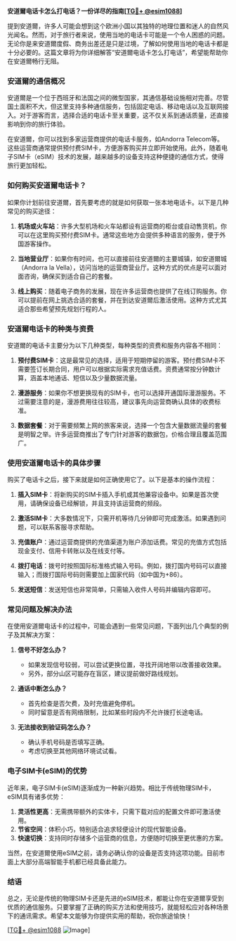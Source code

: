 **安道爾电话卡怎么打电话？一份详尽的指南[[TG💪+ @esim1088](https://t.me/s/esim1088)]**

提到安道爾，许多人可能会想到这个欧洲小国以其独特的地理位置和迷人的自然风光闻名。然而，对于旅行者来说，使用当地的电话卡可能是一个令人困惑的问题。无论你是来安道爾度假、商务出差还是只是过境，了解如何使用当地的电话卡都是十分必要的。这篇文章将为你详细解答“安道爾电话卡怎么打电话”，希望能帮助你在安道爾畅行无阻。

### 安道爾的通信概况

安道爾是一个位于西班牙和法国之间的微型国家，其通信基础设施相对完善。尽管国土面积不大，但这里支持多种通信服务，包括固定电话、移动电话以及互联网接入。对于游客而言，选择合适的电话卡至关重要，这不仅关系到通话质量，还直接影响到你的旅行体验。

在安道爾，你可以找到多家运营商提供的电话卡服务，如Andorra Telecom等。这些运营商通常提供预付费SIM卡，方便游客购买并立即开始使用。此外，随着电子SIM卡（eSIM）技术的发展，越来越多的设备支持这种便捷的通信方式，使得旅行更加轻松。

### 如何购买安道爾电话卡？

如果你计划前往安道爾，首先要考虑的就是如何获取一张本地电话卡。以下是几种常见的购买途径：

1. **机场或火车站**：许多大型机场和火车站都设有运营商的柜台或自动售货机，你可以在这里购买预付费SIM卡。通常这些地方会提供多种语言的服务，便于外国游客操作。

2. **当地营业厅**：如果你有时间，也可以直接前往安道爾的主要城镇，如安道爾城（Andorra la Vella），访问当地的运营商营业厅。这种方式的优点是可以面对面咨询，确保买到适合自己的套餐。

3. **线上购买**：随着电子商务的发展，现在许多运营商也提供了在线订购服务。你可以提前在网上挑选合适的套餐，并在到达安道爾后激活使用。这种方式尤其适合那些希望预先规划行程的人。

### 安道爾电话卡的种类与资费

安道爾的电话卡主要分为以下几种类型，每种类型的资费和服务内容各不相同：

1. **预付费SIM卡**：这是最常见的选择，适用于短期停留的游客。预付费SIM卡不需要签订长期合同，用户可以根据实际需求充值话费。资费通常按分钟数计算，涵盖本地通话、短信以及少量数据流量。

2. **漫游服务**：如果你不想更换现有的SIM卡，也可以选择开通国际漫游服务。不过需要注意的是，漫游费用往往较高，建议事先向运营商确认具体的收费标准。

3. **数据套餐**：对于需要频繁上网的旅客来说，选择一个包含大量数据流量的套餐是明智之举。许多运营商推出了专门针对游客的数据包，价格合理且覆盖范围广。

### 使用安道爾电话卡的具体步骤

购买了电话卡之后，接下来就是如何正确使用它了。以下是基本的操作流程：

1. **插入SIM卡**：将新购买的SIM卡插入手机或其他兼容设备中。如果是首次使用，请确保设备已经解锁，并且支持该运营商的频段。

2. **激活SIM卡**：大多数情况下，只需开机等待几分钟即可完成激活。如果遇到问题，可以联系客服寻求帮助。

3. **充值账户**：通过运营商提供的充值渠道为账户添加话费。常见的充值方式包括现金支付、信用卡转账以及在线支付等。

4. **拨打电话**：拨号时按照国际标准格式输入号码。例如，拨打国内号码可以直接输入；而拨打国际号码则需要加上国家代码（如中国为+86）。

5. **发送短信**：发送短信也非常简单，只需输入收件人号码并编辑内容即可。

### 常见问题及解决办法

在使用安道爾电话卡的过程中，可能会遇到一些常见问题，下面列出几个典型的例子及其解决方案：

1. **信号不好怎么办？**
   - 如果发现信号较弱，可以尝试更换位置，寻找开阔地带以改善接收效果。
   - 另外，部分山区可能存在盲区，建议提前做好路线规划。

2. **通话中断怎么办？**
   - 首先检查是否欠费，及时充值避免停机。
   - 同时留意是否有网络限制，比如某些时段内不允许拨打长途电话。

3. **无法接收到验证码怎么办？**
   - 确认手机号码是否填写正确。
   - 考虑切换至其他网络环境试试看。

### 电子SIM卡(eSIM)的优势

近年来，电子SIM卡(eSIM)逐渐成为一种新兴趋势。相比于传统物理SIM卡，eSIM具有诸多优势：

1. **灵活性更高**：无需携带额外的实体卡，只需下载对应的配置文件即可激活使用。
2. **节省空间**：体积小巧，特别适合追求轻便设计的现代智能设备。
3. **快速切换**：支持同时存储多个运营商的信息，方便随时切换至更优惠的方案。

当然，在安道爾使用eSIM之前，请务必确认你的设备是否支持这项功能。目前市面上大部分高端智能手机都已经具备此能力。

### 结语

总之，无论是传统的物理SIM卡还是先进的eSIM技术，都能让你在安道爾享受到优质的通信服务。只要掌握了正确的购买方法和使用技巧，就能轻松应对各种场景下的通讯需求。希望本文能够为你提供实用的帮助，祝你旅途愉快！

[[TG💪+ @esim1088](https://t.me/s/esim1088) ![Image](https://i.postimg.cc/4NQfJmqS/Snipaste-2025-05-13-00-14-12.png)]